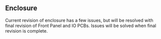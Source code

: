 ## Enclosure
Current revision of enclosure has a few issues, but will be resolved with final revision of Front Panel and IO PCBs. Issues will be solved when final revision is complete.